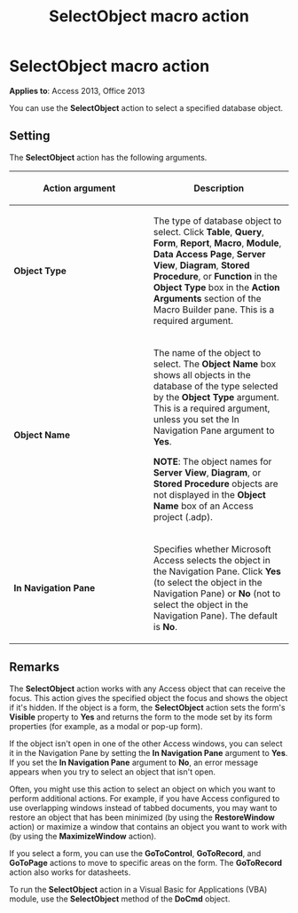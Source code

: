 ﻿---
title: SelectObject macro action
TOCTitle: SelectObject macro action
ms:assetid: a90539a0-c5a0-e997-9c25-e0972d28f2a6
ms:mtpsurl: https://msdn.microsoft.com/library/Ff821420(v=office.15)
ms:contentKeyID: 48546914
ms.date: 09/18/2015
mtps_version: v=office.15
f1_keywords:
- vbaac10.chm41840
f1_categories:
- Office.Version=v15
---

# SelectObject macro action

**Applies to**: Access 2013, Office 2013

You can use the **SelectObject** action to select a specified database object.

## Setting

The **SelectObject** action has the following arguments.

<table>
<colgroup>
<col style="width: 50%" />
<col style="width: 50%" />
</colgroup>
<thead>
<tr class="header">
<th><p>Action argument</p></th>
<th><p>Description</p></th>
</tr>
</thead>
<tbody>
<tr class="odd">
<td><p><strong>Object Type</strong></p></td>
<td><p>The type of database object to select. Click <strong>Table</strong>, <strong>Query</strong>, <strong>Form</strong>, <strong>Report</strong>, <strong>Macro</strong>, <strong>Module</strong>, <strong>Data Access Page</strong>, <strong>Server View</strong>, <strong>Diagram</strong>, <strong>Stored Procedure</strong>, or <strong>Function</strong> in the <strong>Object Type</strong> box in the <strong>Action Arguments</strong> section of the Macro Builder pane. This is a required argument.</p></td>
</tr>
<tr class="even">
<td><p><strong>Object Name</strong></p></td>
<td><p>The name of the object to select. The <strong>Object Name</strong> box shows all objects in the database of the type selected by the <strong>Object Type</strong> argument. This is a required argument, unless you set the In Navigation Pane argument to <strong>Yes</strong>.</p><p><strong>NOTE</strong>: The object names for <STRONG>Server View</STRONG>, <STRONG>Diagram</STRONG>, or <STRONG>Stored Procedure</STRONG> objects are not displayed in the <STRONG>Object Name</STRONG> box of an Access project (.adp).</p></td>
</tr>
<tr class="odd">
<td><p><strong>In Navigation Pane</strong></p></td>
<td><p>Specifies whether Microsoft Access selects the object in the Navigation Pane. Click <strong>Yes</strong> (to select the object in the Navigation Pane) or <strong>No</strong> (not to select the object in the Navigation Pane). The default is <strong>No</strong>.</p></td>
</tr>
</tbody>
</table>


## Remarks

The **SelectObject** action works with any Access object that can receive the focus. This action gives the specified object the focus and shows the object if it's hidden. If the object is a form, the **SelectObject** action sets the form's **Visible** property to **Yes** and returns the form to the mode set by its form properties (for example, as a modal or pop-up form).

If the object isn't open in one of the other Access windows, you can select it in the Navigation Pane by setting the **In Navigation Pane** argument to **Yes**. If you set the **In Navigation Pane** argument to **No**, an error message appears when you try to select an object that isn't open.

Often, you might use this action to select an object on which you want to perform additional actions. For example, if you have Access configured to use overlapping windows instead of tabbed documents, you may want to restore an object that has been minimized (by using the **RestoreWindow** action) or maximize a window that contains an object you want to work with (by using the **MaximizeWindow** action).

If you select a form, you can use the **GoToControl**, **GoToRecord**, and **GoToPage** actions to move to specific areas on the form. The **GoToRecord** action also works for datasheets.

To run the **SelectObject** action in a Visual Basic for Applications (VBA) module, use the **SelectObject** method of the **DoCmd** object.

